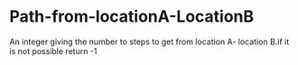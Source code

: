 # Path-from-locationA-LocationB
An integer giving the number to steps to get from location A- location B.if it is not possible return -1 


